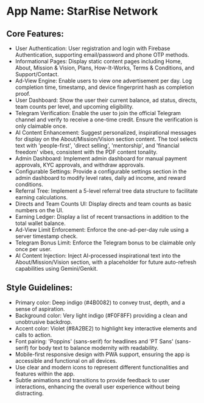 # **App Name**: StarRise Network

## Core Features:

- User Authentication: User registration and login with Firebase Authentication, supporting email/password and phone OTP methods.
- Informational Pages: Display static content pages including Home, About, Mission & Vision, Plans, How-It-Works, Terms & Conditions, and Support/Contact.
- Ad-View Engine: Enable users to view one advertisement per day. Log completion time, timestamp, and device fingerprint hash as completion proof.
- User Dashboard: Show the user their current balance, ad status, directs, team counts per level, and upcoming eligibility.
- Telegram Verification: Enable the user to join the official Telegram channel and verify to receive a one-time credit. Ensure the verification is only claimable once.
- AI Content Enhancement: Suggest personalized, inspirational messages for display on the About/Mission/Vision section content. The tool selects text with 'people-first', 'direct selling', 'mentorship', and 'financial freedom' vibes, consistent with the PDF content tonality.
- Admin Dashboard: Implement admin dashboard for manual payment approvals, KYC approvals, and withdraw approvals.
- Configurable Settings: Provide a configurable settings section in the admin dashboard to modify level rates, daily ad income, and reward conditions.
- Referral Tree: Implement a 5-level referral tree data structure to facilitate earning calculations.
- Directs and Team Counts UI: Display directs and team counts as basic numbers on the UI.
- Earning Ledger: Display a list of recent transactions in addition to the total wallet balance.
- Ad-View Limit Enforcement: Enforce the one-ad-per-day rule using a server timestamp check.
- Telegram Bonus Limit: Enforce the Telegram bonus to be claimable only once per user.
- AI Content Injection: Inject AI-processed inspirational text into the About/Mission/Vision section, with a placeholder for future auto-refresh capabilities using Gemini/Genkit.

## Style Guidelines:

- Primary color: Deep indigo (#4B0082) to convey trust, depth, and a sense of aspiration.
- Background color: Very light indigo (#F0F8FF) providing a clean and unobtrusive backdrop.
- Accent color: Violet (#8A2BE2) to highlight key interactive elements and calls to action.
- Font pairing: 'Poppins' (sans-serif) for headlines and 'PT Sans' (sans-serif) for body text to balance modernity with readability.
- Mobile-first responsive design with PWA support, ensuring the app is accessible and functional on all devices.
- Use clear and modern icons to represent different functionalities and features within the app.
- Subtle animations and transitions to provide feedback to user interactions, enhancing the overall user experience without being distracting.